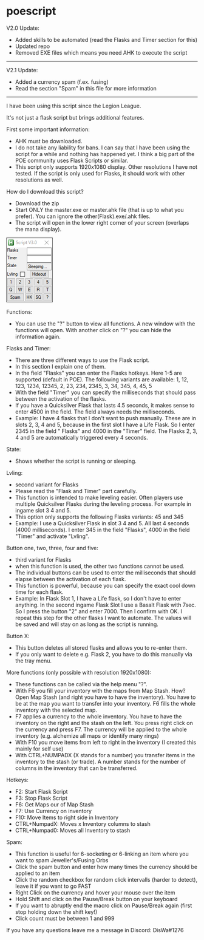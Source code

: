 # poescript

V2.0 Update:

- Added skills to be automated (read the Flasks and Timer section for this)
- Updated repo
- Removed EXE files which means you need AHK to execute the script

--------------------------------------------------------------------------------------------------------------------

V2.1 Update:

- Added a currency spam (f.ex. fusing)
- Read the section "Spam" in this file for more information

--------------------------------------------------------------------------------------------------------------------

I have been using this script since the Legion League.

It's not just a flask script but brings additional features.

First some important information:

- AHK must be downloaded.
- I do not take any liability for bans. I can say that I have been using the script for a while and nothing has happened yet. I think a big part of the POE community uses Flask Scripts or similar.
- This script only supports 1920x1080 display. Other resolutions I have not tested. If the script is only used for Flasks, it should work with other resolutions as well.

How do I download this script?

- Download the zip
- Start ONLY the master.exe or master.ahk file (that is up to what you prefer). You can ignore the other(Flask).exe/.ahk files.
- The script will open in the lower right corner of your screen (overlaps the mana display).

![snapshot](https://github.com/cmonBruuh/poescript/blob/master/Snapshot.PNG?raw=true)

Functions:

- You can use the "?" button to view all functions. A new window with the functions will open. With another click on "?" you can hide the information again.

Flasks and Timer:
- There are three different ways to use the Flask script.
- In this section I explain one of them.
- In the field "Flasks" you can enter the Flasks hotkeys. Here 1-5 are supported (default in POE). The following variants are available:
1, 12, 123, 1234, 12345, 2, 23, 234, 2345, 3, 34, 345, 4, 45, 5
- With the field "Timer" you can specify the milliseconds that should pass between the activation of the flasks.
- If you have a Quicksilver Flask that lasts 4.5 seconds, it makes sense to enter 4500 in the field. The field always needs the milliseconds.
- Example: I have 4 flasks that I don't want to push manually. These are in slots 2, 3, 4 and 5, because in the first slot I have a Life Flask. So I enter 2345 in the field " Flasks" and 4000 in the "Timer" field. The Flasks 2, 3, 4 and 5 are automatically triggered every 4 seconds.

State:
- Shows whether the script is running or sleeping.

Lvling:
- second variant for Flasks
- Please read the "Flask and Timer" part carefully.
- This function is intended to make leveling easier. Often players use multiple Quicksilver Flasks during the leveling process. For example in ingame slot 3 4 and 5.
- This option only supports the following Flasks variants:
45 and 345
- Example: I use a Quicksilver Flask in slot 3 4 and 5. All last 4 seconds (4000 milliseconds). I enter 345 in the field "Flasks", 4000 in the field "Timer" and activate "Lvling".

Button one, two, three, four and five:
- third variant for Flasks
- when this function is used, the other two functions cannot be used.
- The individual buttons can be used to enter the milliseconds that should elapse between the activation of each flask.
- This function is powerful, because you can specify the exact cool down time for each flask.
- Example: In Flask Slot 1, I have a Life flask, so I don't have to enter anything. In the second ingame Flask Slot I use a Basalt Flask with 7sec. So I press the button "2" and enter 7000. Then I confirm with OK. I repeat this step for the other flasks I want to automate. The values will be saved and will stay on as long as the script is running.

Button X:
- This button deletes all stored flasks and allows you to re-enter them.
- If you only want to delete e.g. Flask 2, you have to do this manually via the tray menu.

More functions (only possible with resolution 1920x1080):
- These functions can be called via the help menu "?".
- With F6 you fill your inventory with the maps from Map Stash. How? Open Map Stash (and right you have to have the inventory). You have to be at the map you want to transfer into your inventory. F6 fills the whole inventory with the selected map.
- F7 applies a currency to the whole inventory. You have to have the inventory on the right and the stash on the left. You press right click on the currency and press F7. The currency will be applied to the whole inventory (e.g. alchemize all maps or identify many rings)
- With F10 you move items from left to right in the inventory (I created this mainly for self use)
- With CTRL+NUMPADX (X stands for a number) you transfer items in the inventory to the stash (or trade). A number stands for the number of columns in the inventory that can be transferred.

Hotkeys:
- F2: Start Flask Script
- F3: Stop Flask Script
- F6: Get Maps our of Map Stash
- F7: Use Currency on inventory
- F10: Move Items to right side in Inventory
- CTRL+NumpadX: Moves x Inventory columns to stash
- CTRL+Numpad0: Moves all Inventory to stash

Spam:
- This function is useful for 6-socketing or 6-linking an item where you want to spam Jeweller's/Fusing Orbs
- Click the spam button and enter how many times the currency should be applied to an item
- Click the random checkbox for random click intervalls (harder to detect), leave it if you want to go FAST
- Right Click on the currency and hover your mouse over the item
- Hold Shift and click on the Pause/Break button on your keyboard
- If you want to abruptly end the macro click on Pause/Break again (first stop holding down the shift key!)
- Click count must be between 1 and 999

If you have any questions leave me a message in Discord: DisWa#1276
